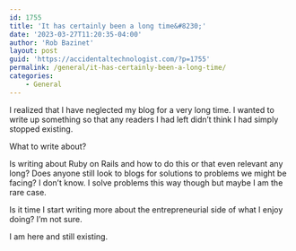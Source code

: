 ```yaml
---
id: 1755
title: 'It has certainly been a long time&#8230;'
date: '2023-03-27T11:20:35-04:00'
author: 'Rob Bazinet'
layout: post
guid: 'https://accidentaltechnologist.com/?p=1755'
permalink: /general/it-has-certainly-been-a-long-time/
categories:
    - General
---
```


I realized that I have neglected my blog for a very long time. I wanted to write up something so that any readers I had left didn’t think I had simply stopped existing.

What to write about?

Is writing about Ruby on Rails and how to do this or that even relevant any long? Does anyone still look to blogs for solutions to problems we might be facing? I don’t know. I solve problems this way though but maybe I am the rare case.

Is it time I start writing more about the entrepreneurial side of what I enjoy doing? I’m not sure.

I am here and still existing.